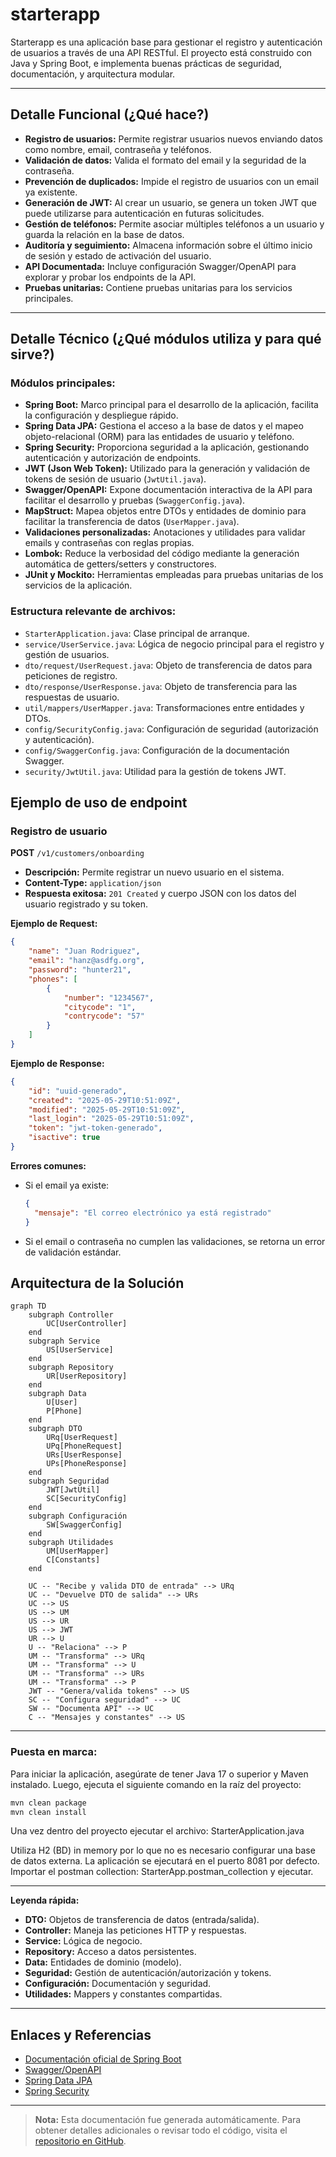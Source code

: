 # starterapp

Starterapp es una aplicación base para gestionar el registro y autenticación de usuarios a través de una API RESTful. El proyecto está construido con Java y Spring Boot, e implementa buenas prácticas de seguridad, documentación, y arquitectura modular.

---

## Detalle Funcional (¿Qué hace?)

- **Registro de usuarios:** Permite registrar usuarios nuevos enviando datos como nombre, email, contraseña y teléfonos.
- **Validación de datos:** Valida el formato del email y la seguridad de la contraseña.
- **Prevención de duplicados:** Impide el registro de usuarios con un email ya existente.
- **Generación de JWT:** Al crear un usuario, se genera un token JWT que puede utilizarse para autenticación en futuras solicitudes.
- **Gestión de teléfonos:** Permite asociar múltiples teléfonos a un usuario y guarda la relación en la base de datos.
- **Auditoría y seguimiento:** Almacena información sobre el último inicio de sesión y estado de activación del usuario.
- **API Documentada:** Incluye configuración Swagger/OpenAPI para explorar y probar los endpoints de la API.
- **Pruebas unitarias:** Contiene pruebas unitarias para los servicios principales.

---

## Detalle Técnico (¿Qué módulos utiliza y para qué sirve?)

### Módulos principales:

- **Spring Boot:** Marco principal para el desarrollo de la aplicación, facilita la configuración y despliegue rápido.
- **Spring Data JPA:** Gestiona el acceso a la base de datos y el mapeo objeto-relacional (ORM) para las entidades de usuario y teléfono.
- **Spring Security:** Proporciona seguridad a la aplicación, gestionando autenticación y autorización de endpoints.
- **JWT (Json Web Token):** Utilizado para la generación y validación de tokens de sesión de usuario (`JwtUtil.java`).
- **Swagger/OpenAPI:** Expone documentación interactiva de la API para facilitar el desarrollo y pruebas (`SwaggerConfig.java`).
- **MapStruct:** Mapea objetos entre DTOs y entidades de dominio para facilitar la transferencia de datos (`UserMapper.java`).
- **Validaciones personalizadas:** Anotaciones y utilidades para validar emails y contraseñas con reglas propias.
- **Lombok:** Reduce la verbosidad del código mediante la generación automática de getters/setters y constructores.
- **JUnit y Mockito:** Herramientas empleadas para pruebas unitarias de los servicios de la aplicación.

### Estructura relevante de archivos:

- `StarterApplication.java`: Clase principal de arranque.
- `service/UserService.java`: Lógica de negocio principal para el registro y gestión de usuarios.
- `dto/request/UserRequest.java`: Objeto de transferencia de datos para peticiones de registro.
- `dto/response/UserResponse.java`: Objeto de transferencia para las respuestas de usuario.
- `util/mappers/UserMapper.java`: Transformaciones entre entidades y DTOs.
- `config/SecurityConfig.java`: Configuración de seguridad (autorización y autenticación).
- `config/SwaggerConfig.java`: Configuración de la documentación Swagger.
- `security/JwtUtil.java`: Utilidad para la gestión de tokens JWT.

## Ejemplo de uso de endpoint

### Registro de usuario

**POST** `/v1/customers/onboarding`

- **Descripción:** Permite registrar un nuevo usuario en el sistema.
- **Content-Type:** `application/json`
- **Respuesta exitosa:** `201 Created` y cuerpo JSON con los datos del usuario registrado y su token.

**Ejemplo de Request:**
```json
{
    "name": "Juan Rodriguez",
    "email": "hanz@asdfg.org",
    "password": "hunter21",
    "phones": [
        {
            "number": "1234567",
            "citycode": "1",
            "contrycode": "57"
        }
    ]
}
```

**Ejemplo de Response:**
```json
{
    "id": "uuid-generado",
    "created": "2025-05-29T10:51:09Z",
    "modified": "2025-05-29T10:51:09Z",
    "last_login": "2025-05-29T10:51:09Z",
    "token": "jwt-token-generado",
    "isactive": true
}
```

**Errores comunes:**
- Si el email ya existe:
  ```json
  {
    "mensaje": "El correo electrónico ya está registrado"
  }
  ```
- Si el email o contraseña no cumplen las validaciones, se retorna un error de validación estándar.

## Arquitectura de la Solución

```mermaid
graph TD
    subgraph Controller
        UC[UserController]
    end
    subgraph Service
        US[UserService]
    end
    subgraph Repository
        UR[UserRepository]
    end
    subgraph Data
        U[User]
        P[Phone]
    end
    subgraph DTO
        URq[UserRequest]
        UPq[PhoneRequest]
        URs[UserResponse]
        UPs[PhoneResponse]
    end
    subgraph Seguridad
        JWT[JwtUtil]
        SC[SecurityConfig]
    end
    subgraph Configuración
        SW[SwaggerConfig]
    end
    subgraph Utilidades
        UM[UserMapper]
        C[Constants]
    end

    UC -- "Recibe y valida DTO de entrada" --> URq
    UC -- "Devuelve DTO de salida" --> URs
    UC --> US
    US --> UM
    US --> UR
    US --> JWT
    UR --> U
    U -- "Relaciona" --> P
    UM -- "Transforma" --> URq
    UM -- "Transforma" --> U
    UM -- "Transforma" --> URs
    UM -- "Transforma" --> P
    JWT -- "Genera/valida tokens" --> US
    SC -- "Configura seguridad" --> UC
    SW -- "Documenta API" --> UC
    C -- "Mensajes y constantes" --> US
```
---

### Puesta en marca:
Para iniciar la aplicación, asegúrate de tener Java 17 o superior y Maven instalado. Luego, ejecuta el siguiente comando en la raíz del proyecto:

```bash
mvn clean package
mvn clean install
```
Una vez dentro del proyecto ejecutar el archivo: StarterApplication.java

Utiliza H2 (BD) in memory por lo que no es necesario configurar una base de datos externa. La aplicación se ejecutará en el puerto 8081 por defecto.
Importar el postman collection: StarterApp.postman_collection y ejecutar.

---

**Leyenda rápida:**
- **DTO:** Objetos de transferencia de datos (entrada/salida).
- **Controller:** Maneja las peticiones HTTP y respuestas.
- **Service:** Lógica de negocio.
- **Repository:** Acceso a datos persistentes.
- **Data:** Entidades de dominio (modelo).
- **Seguridad:** Gestión de autenticación/autorización y tokens.
- **Configuración:** Documentación y seguridad.
- **Utilidades:** Mappers y constantes compartidas.

---


## Enlaces y Referencias

- [Documentación oficial de Spring Boot](https://spring.io/projects/spring-boot)
- [Swagger/OpenAPI](https://swagger.io/specification/)
- [Spring Data JPA](https://spring.io/projects/spring-data-jpa)
- [Spring Security](https://spring.io/projects/spring-security)

---

> **Nota:** Esta documentación fue generada automáticamente. Para obtener detalles adicionales o revisar todo el código, visita el [repositorio en GitHub](https://github.com/zulykdev/starterapp).
> 